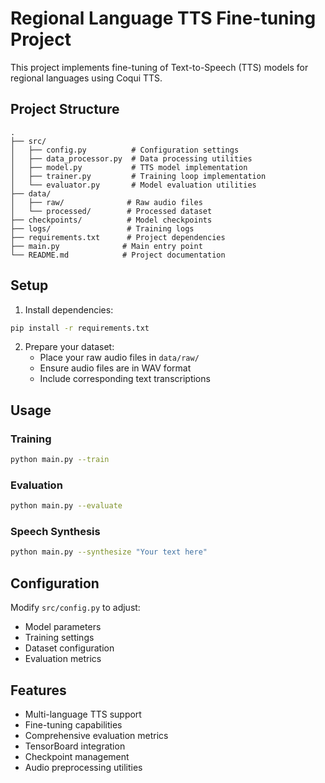 # Regional Language TTS Fine-tuning Project

This project implements fine-tuning of Text-to-Speech (TTS) models for regional languages using Coqui TTS.

## Project Structure
```
.
├── src/
│   ├── config.py          # Configuration settings
│   ├── data_processor.py  # Data processing utilities
│   ├── model.py           # TTS model implementation
│   ├── trainer.py         # Training loop implementation
│   └── evaluator.py       # Model evaluation utilities
├── data/
│   ├── raw/              # Raw audio files
│   └── processed/        # Processed dataset
├── checkpoints/          # Model checkpoints
├── logs/                 # Training logs
├── requirements.txt      # Project dependencies
├── main.py              # Main entry point
└── README.md            # Project documentation
```

## Setup

1. Install dependencies:
```bash
pip install -r requirements.txt
```

2. Prepare your dataset:
   - Place your raw audio files in `data/raw/`
   - Ensure audio files are in WAV format
   - Include corresponding text transcriptions

## Usage

### Training
```bash
python main.py --train
```

### Evaluation
```bash
python main.py --evaluate
```

### Speech Synthesis
```bash
python main.py --synthesize "Your text here"
```

## Configuration

Modify `src/config.py` to adjust:
- Model parameters
- Training settings
- Dataset configuration
- Evaluation metrics

## Features

- Multi-language TTS support
- Fine-tuning capabilities
- Comprehensive evaluation metrics
- TensorBoard integration
- Checkpoint management
- Audio preprocessing utilities